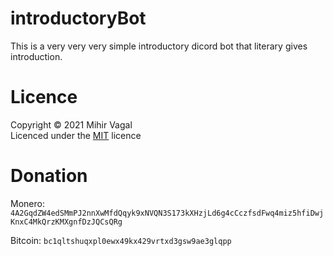 # introductoryBot
This is a very very very simple introductory dicord bot that literary gives introduction.

# Licence
Copyright © 2021 Mihir Vagal <br>
Licenced under the <a href="https://github.com/ThatFOSSyguy/introductoryBot/blob/main/LICENCE.txt">MIT</a> licence

# Donation

Monero: `4A2GqdZW4edSMmPJ2nnXwMfdQqyk9xNVQN3S173kXHzjLd6g4cCczfsdFwq4miz5hfiDwjKnxC4MkQrzKMXgnfDzJQCsQRg`

Bitcoin: `bc1qltshuqxpl0ewx49kx429vrtxd3gsw9ae3glqpp`
